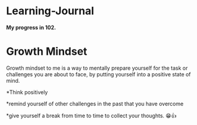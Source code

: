 # Learning-Journal
**My progress in 102.**
# Growth Mindset
Growth mindset to me is a way to mentally prepare yourself for the task or challenges you are about to face, by putting yourself into a positive state of mind.

*Think positively 


*remind yourself of other challenges in the past that you have overcome


*give yourself a break from time to time to collect your thoughts.
😁👍

